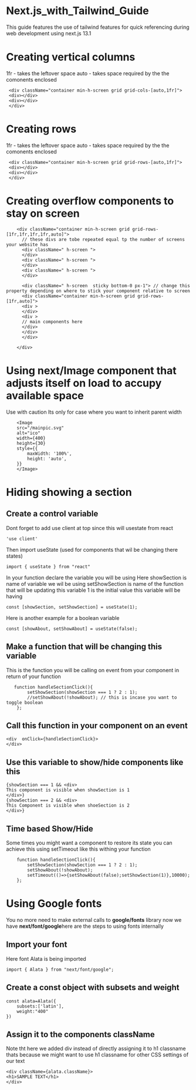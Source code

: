 # Next.js_with_Tailwind_Guide
This guide features the use of tailwind features for quick referencing during web development using next.js 13.1
# Creating vertical columns
1fr  - takes the leftover space 
auto - takes space required by the the comonents enclosed
```
 <div className="container min-h-screen grid grid-cols-[auto,1fr]">
 <div></div>
 <div></div>
 </div>
 ``` 
 
# Creating rows
1fr  - takes the leftover space 
auto - takes space required by the the comonents enclosed
```
 <div className="container min-h-screen grid grid-rows-[auto,1fr]">
 <div></div>
 <div></div>
 </div>
 ``` 
 
# Creating overflow components to stay on screen
        <div className="container min-h-screen grid grid-rows-[1fr,1fr,1fr,1fr,auto]">  
          // these divs are tobe repeated equal tp the number of screens your website has
          <div className=" h-screen ">
          </div>
          <div className=" h-screen ">
          </div>
          <div className=" h-screen ">
          </div>
        
          <div className=" h-screen  sticky bottom-0 px-1"> // change this property depending on where to stick your component relative to screen
          <div className="container min-h-screen grid grid-rows-[1fr,auto]">
          <div >
          </div>  
          <div >
          // main components here
          </div>
          </div>
          </div>
            
        </div> 

# Using next/Image component that adjusts itself on load to accupy available space

Use with caution Its only for case where you want to inherit parent width
```
    <Image
    src="/mainpic.svg" 
    alt="ico" 
    width={400} 
    height={30}   
    style={{
        maxWidth: '100%',
        height: 'auto',
    }}
    </Image>
```

# Hiding showing a section

## Create a control variable
Dont forget to add use client at top since this will usestate from react
```
'use client'
```
Then import useState (used for components that wil be changing there states)
```
import { useState } from "react"
```
In your function declare the variable you will be using 
Here 
showSection is name of variable we wil be using
setShowSection is name of the function that will be updating this variable
1 is the initial value this variable will be having
```
const [showSection, setShowSection] = useState(1);
```

Here is another example for a boolean variable
```
const [showAbout, setShowAbout] = useState(false);
```

## Make a function that will be changing this variable
This is the function you will be calling on event from your component in return of your function
```   
   function handleSectionClick(){
        setShowSection(showSection === 1 ? 2 : 1);
        //setShowAbout(!showAbout); // this is incase you want to toggle boolean
    };
```

## Call this function in your component on an event
```
<div  onClick={handleSectionClick}>
</div>
```

## Use this variable to show/hide components like this
```
{showSection === 1 && <div>
This component is visible when showSection is 1
</div>}
{showSection === 2 && <div>
This Component is visible when shoeSection is 2
</div>}

```

## Time based Show/Hide
Some times you might want a component to restore its state you can achieve this using setTimeout like this withing your function

```
    function handleSectionClick(){
        setShowSection(showSection === 1 ? 2 : 1);
        setShowAbout(!showAbout);
        setTimeout(()=>{setShowAbout(false);setShowSection(1)},10000);
    };
```

# Using Google fonts
You no more need to make external calls to **google/fonts** library now we have **next/font/google**here are the steps to using fonts internally

## Import your font
Here font Alata is being imported
```
import { Alata } from "next/font/google";
```

## Create a const object with subsets and weight
```
const alata=Alata({
    subsets:['latin'],
    weight:"400"
})
```

## Assign it to the components className
Note tht here we added div instead of directly assigning it to h1 classname thats because we might want to use h1 classname for other CSS settings of our text
```
<div className={alata.className}>   
<h1>SAMPLE TEXT</h1>
</div>
```
